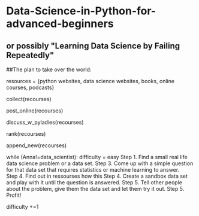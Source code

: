 # Data-Science-in-Python-for-advanced-beginners
## or possibly "Learning Data Science by Failing Repeatedly"

##The plan to take over the world:

resources = {python websites, data science websites, books, online courses, podcasts}

collect(recourses)

post_online(recourses)

discuss_w_pyladies(recourses)

rank(recourses)

append_new(recourses)


while (Anna!=data_scientist): 
   difficulty = easy
   Step 1. Find a small real life data science problem or a data set.
   Step 3. Come up with a simple question for that data set that requires statistics or machine learning to answer.  
   Step 4. Find out in ressourses how this 
   Step 4. Create a sandbox data set and play with it until the question is answered.
   Step 5. Tell other people about the problem, give them the data set and let them try it out.
   Step 5. Profit!
   
   difficulty +=1
